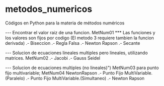 # metodos_numericos
Códigos en Python para la materia de métodos numéricos

--- Encontrar el valor raiz de una funcion.  MetNum01
*** Las funciones y los valores son fijos por codigo (El metodo 3 requiere tambien la funcion derivada) 
     .- Biseccion 
     .- Regla Falsa
     .- Newton Rapson
     .- Secante

--- Solucion de ecuaciones lineales multiples pero lineales, utilizando matrices. MetNum02
     .- Jacobi
     .- Gauss Seidel
     
--- Solucion de ecuaciones multiples (no lineales)") MetNum03 para punto fijo multivariable; MetNum04 NewtonRapson
     .- Punto Fijo MultiVariable.(Paralelo)
     .- Punto Fijo MultiVariable.(Simultaneo)
     .- Newton Rapson

